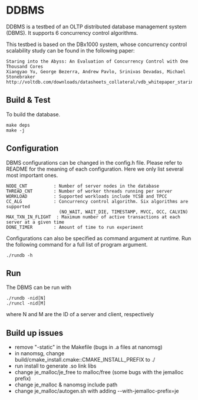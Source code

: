 DDBMS
=======

DDBMS is a testbed of an OLTP distributed database management system (DBMS). It supports 6 concurrency control algorithms.

This testbed is based on the DBx1000 system, whose concurrency control scalability study can be found in the following paper:

    Staring into the Abyss: An Evaluation of Concurrency Control with One Thousand Cores
    Xiangyao Yu, George Bezerra, Andrew Pavlo, Srinivas Devadas, Michael Stonebraker
    http://voltdb.com/downloads/datasheets_collateral/vdb_whitepaper_staring_into_the_abyss.pdf
    
Build & Test
------------

To build the database.

    make deps
    make -j

Configuration
-------------

DBMS configurations can be changed in the config.h file. Please refer to README for the meaning of each configuration. Here we only list several most important ones. 

    NODE_CNT          : Number of server nodes in the database
    THREAD_CNT        : Number of worker threads running per server
    WORKLOAD          : Supported workloads include YCSB and TPCC
    CC_ALG            : Concurrency control algorithm. Six algorithms are supported 
                        (NO_WAIT, WAIT_DIE, TIMESTAMP, MVCC, OCC, CALVIN) 
    MAX_TXN_IN_FLIGHT  : Maximum number of active transactions at each server at a given time
    DONE_TIMER        : Amount of time to run experiment
                        
Configurations can also be specified as command argument at runtime. Run the following command for a full list of program argument. 
    
    ./rundb -h

Run
---

The DBMS can be run with 

    ./rundb -nid[N]
    ./runcl -nid[M]

where N and M are the ID of a server and client, respectively


## Build up issues

* remove "-static" in the Makefile (bugs in .a files at nanomsg)
* in nanomsg, change build/cmake_install.cmake::CMAKE_INSTALL_PREFIX to ./
* run install to generate .so link libs
* change je_malloc/je_free to malloc/free (some bugs with the jemalloc prefix)
* change je_malloc & nanomsg include path
* change je_malloc/autogen.sh with adding --with-jemalloc-prefix=je
